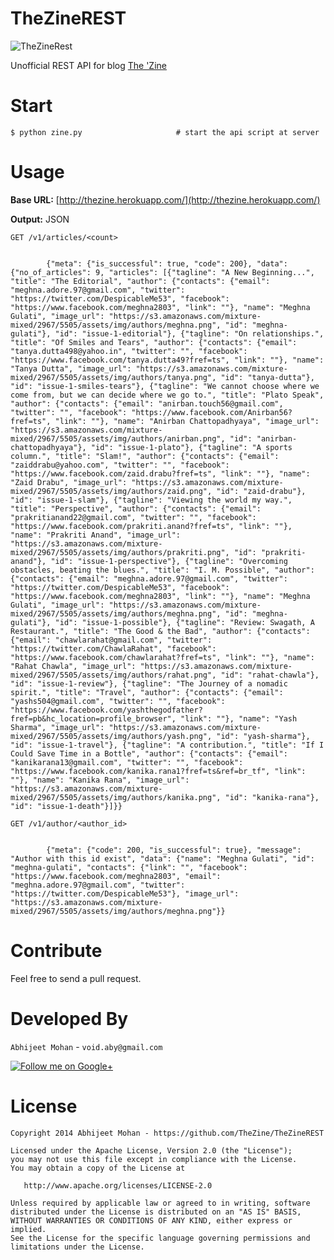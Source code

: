 TheZineREST
===========

![TheZineRest](https://s3.amazonaws.com/mixture-mixed/2967/5505/assets/img/logo-white.png)

Unofficial REST API for blog [The 'Zine](http://thezine.biz/)

Start
=====

    $ python zine.py                     # start the api script at server
    
Usage
===== 

**Base URL:** [http://thezine.herokuapp.com/](http://thezine.herokuapp.com/)

**Output:** JSON

`GET /v1/articles/<count>`

``` http://thezine.herokuapp.com/v1/articles/1
    
        {"meta": {"is_successful": true, "code": 200}, "data": {"no_of_articles": 9, "articles": [{"tagline": "A New Beginning...", "title": "The Editorial", "author": {"contacts": {"email": "meghna.adore.97@gmail.com", "twitter": "https://twitter.com/DespicableMe53", "facebook": "https://www.facebook.com/meghna2803", "link": ""}, "name": "Meghna Gulati", "image_url": "https://s3.amazonaws.com/mixture-mixed/2967/5505/assets/img/authors/meghna.png", "id": "meghna-gulati"}, "id": "issue-1-editorial"}, {"tagline": "On relationships.", "title": "Of Smiles and Tears", "author": {"contacts": {"email": "tanya.dutta498@yahoo.in", "twitter": "", "facebook": "https://www.facebook.com/tanya.dutta49?fref=ts", "link": ""}, "name": "Tanya Dutta", "image_url": "https://s3.amazonaws.com/mixture-mixed/2967/5505/assets/img/authors/tanya.png", "id": "tanya-dutta"}, "id": "issue-1-smiles-tears"}, {"tagline": "We cannot choose where we come from, but we can decide where we go to.", "title": "Plato Speak", "author": {"contacts": {"email": "anirban.touch56@gmail.com", "twitter": "", "facebook": "https://www.facebook.com/Anirban56?fref=ts", "link": ""}, "name": "Anirban Chattopadhyaya", "image_url": "https://s3.amazonaws.com/mixture-mixed/2967/5505/assets/img/authors/anirban.png", "id": "anirban-chattopadhyaya"}, "id": "issue-1-plato"}, {"tagline": "A sports column.", "title": "Slam!", "author": {"contacts": {"email": "zaiddrabu@yahoo.com", "twitter": "", "facebook": "https://www.facebook.com/zaid.drabu?fref=ts", "link": ""}, "name": "Zaid Drabu", "image_url": "https://s3.amazonaws.com/mixture-mixed/2967/5505/assets/img/authors/zaid.png", "id": "zaid-drabu"}, "id": "issue-1-slam"}, {"tagline": "Viewing the world my way.", "title": "Perspective", "author": {"contacts": {"email": "prakritianand22@gmail.com", "twitter": "", "facebook": "https://www.facebook.com/prakriti.anand?fref=ts", "link": ""}, "name": "Prakriti Anand", "image_url": "https://s3.amazonaws.com/mixture-mixed/2967/5505/assets/img/authors/prakriti.png", "id": "prakriti-anand"}, "id": "issue-1-perspective"}, {"tagline": "Overcoming obstacles, beating the blues.", "title": "I. M. Possible", "author": {"contacts": {"email": "meghna.adore.97@gmail.com", "twitter": "https://twitter.com/DespicableMe53", "facebook": "https://www.facebook.com/meghna2803", "link": ""}, "name": "Meghna Gulati", "image_url": "https://s3.amazonaws.com/mixture-mixed/2967/5505/assets/img/authors/meghna.png", "id": "meghna-gulati"}, "id": "issue-1-possible"}, {"tagline": "Review: Swagath, A Restaurant.", "title": "The Good & the Bad", "author": {"contacts": {"email": "chawlarahat@gmail.com", "twitter": "https://twitter.com/ChawlaRahat", "facebook": "https://www.facebook.com/chawlarahat?fref=ts", "link": ""}, "name": "Rahat Chawla", "image_url": "https://s3.amazonaws.com/mixture-mixed/2967/5505/assets/img/authors/rahat.png", "id": "rahat-chawla"}, "id": "issue-1-review"}, {"tagline": "The Journey of a nomadic spirit.", "title": "Travel", "author": {"contacts": {"email": "yashs504@gmail.com", "twitter": "", "facebook": "https://www.facebook.com/yashthegodfather?fref=pb&hc_location=profile_browser", "link": ""}, "name": "Yash Sharma", "image_url": "https://s3.amazonaws.com/mixture-mixed/2967/5505/assets/img/authors/yash.png", "id": "yash-sharma"}, "id": "issue-1-travel"}, {"tagline": "A contribution.", "title": "If I Could Save Time in a Bottle", "author": {"contacts": {"email": "kanikarana13@gmail.com", "twitter": "", "facebook": "https://www.facebook.com/kanika.rana1?fref=ts&ref=br_tf", "link": ""}, "name": "Kanika Rana", "image_url": "https://s3.amazonaws.com/mixture-mixed/2967/5505/assets/img/authors/kanika.png", "id": "kanika-rana"}, "id": "issue-1-death"}]}} 
```

`GET /v1/author/<author_id>`

``` http://thezine.herokuapp.com/v1/author/meghna-gulati
    
        {"meta": {"code": 200, "is_successful": true}, "message": "Author with this id exist", "data": {"name": "Meghna Gulati", "id": "meghna-gulati", "contacts": {"link": "", "facebook": "https://www.facebook.com/meghna2803", "email": "meghna.adore.97@gmail.com", "twitter": "https://twitter.com/DespicableMe53"}, "image_url": "https://s3.amazonaws.com/mixture-mixed/2967/5505/assets/img/authors/meghna.png"}}    
```

Contribute
========

Feel free to send a pull request.

Developed By
============

`Abhijeet Mohan` - `void.aby@gmail.com`    

<a href="https://plus.google.com/104070882148677917719/about">
  <img alt="Follow me on Google+"
       src="http://data.pkmmte.com/temp/social_google_plus_logo.png" />
</a>

License
==========================

```
Copyright 2014 Abhijeet Mohan - https://github.com/TheZine/TheZineREST

Licensed under the Apache License, Version 2.0 (the "License");
you may not use this file except in compliance with the License.
You may obtain a copy of the License at

   http://www.apache.org/licenses/LICENSE-2.0

Unless required by applicable law or agreed to in writing, software
distributed under the License is distributed on an "AS IS" BASIS,
WITHOUT WARRANTIES OR CONDITIONS OF ANY KIND, either express or implied.
See the License for the specific language governing permissions and
limitations under the License.
```
